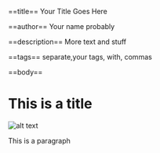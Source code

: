 ==title==
Your Title Goes Here

==author==
Your name probably

==description==
More text and stuff

==tags==
separate,your tags, with, commas

==body==

# This is a title

![alt text](picture.jpg "Awesome picture")

This is a paragraph